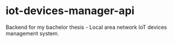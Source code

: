 # iot-devices-manager-api
Backend for my bachelor thesis - Local area network IoT devices management system. 
